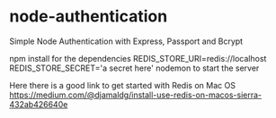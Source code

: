 # node-authentication
Simple Node Authentication with Express, Passport and Bcrypt

npm install for the dependencies
REDIS_STORE_URI=redis://localhost REDIS_STORE_SECRET='a secret here' nodemon to start the server

Here there is a good link to get started with Redis on Mac OS
https://medium.com/@djamaldg/install-use-redis-on-macos-sierra-432ab426640e
